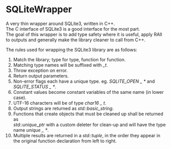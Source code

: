 # SQLiteWrapper
A very thin wrapper around SQLite3, written in C++.  
The C interface of SQLite3 is a good interface for the most part.  
The goal of this wrapper is to add type safety where it is useful, apply RAII  
to outputs and generally make the library cleaner to call from C++.  

The rules used for wrapping the SQLite3 library are as follows:  
1. Match the library; type for type, function for function.  
2. Matching type names will be suffixed with _\_t_.  
3. Throw exception on error.  
4. Return output parameters.  
5. Non-error flags each have a unique type. eg. _SQLITE_OPEN _ \*_ and  
_SQLITE_STATUS _ \*_.  
6. Constant values become constant variables of the same name (in lower case).  
7. UTF-16 characters will be of type _char16 _ t_.  
8. Output strings are returned as _std::basic_string_.  
9. Functions that create objects that must be cleaned up shall be returned as  
_std::unique_ptr<T>_ with a custom deleter for clean-up and will have the type  
name _unique _ \*_.  
10. Multiple results are returned in a _std::tuple_, in the order they appear in  
the original function declaration from left to right.  
